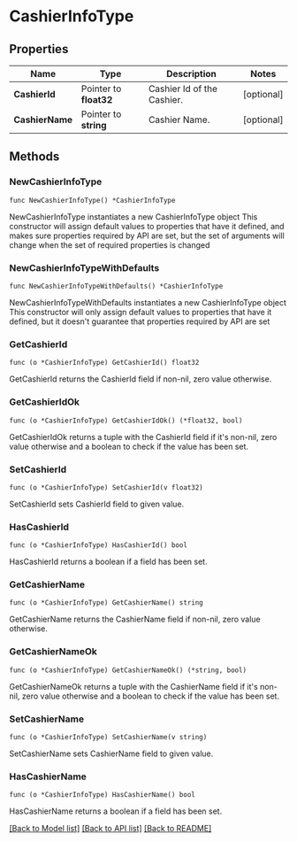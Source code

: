 # CashierInfoType

## Properties

Name | Type | Description | Notes
------------ | ------------- | ------------- | -------------
**CashierId** | Pointer to **float32** | Cashier Id of the Cashier. | [optional] 
**CashierName** | Pointer to **string** | Cashier Name. | [optional] 

## Methods

### NewCashierInfoType

`func NewCashierInfoType() *CashierInfoType`

NewCashierInfoType instantiates a new CashierInfoType object
This constructor will assign default values to properties that have it defined,
and makes sure properties required by API are set, but the set of arguments
will change when the set of required properties is changed

### NewCashierInfoTypeWithDefaults

`func NewCashierInfoTypeWithDefaults() *CashierInfoType`

NewCashierInfoTypeWithDefaults instantiates a new CashierInfoType object
This constructor will only assign default values to properties that have it defined,
but it doesn't guarantee that properties required by API are set

### GetCashierId

`func (o *CashierInfoType) GetCashierId() float32`

GetCashierId returns the CashierId field if non-nil, zero value otherwise.

### GetCashierIdOk

`func (o *CashierInfoType) GetCashierIdOk() (*float32, bool)`

GetCashierIdOk returns a tuple with the CashierId field if it's non-nil, zero value otherwise
and a boolean to check if the value has been set.

### SetCashierId

`func (o *CashierInfoType) SetCashierId(v float32)`

SetCashierId sets CashierId field to given value.

### HasCashierId

`func (o *CashierInfoType) HasCashierId() bool`

HasCashierId returns a boolean if a field has been set.

### GetCashierName

`func (o *CashierInfoType) GetCashierName() string`

GetCashierName returns the CashierName field if non-nil, zero value otherwise.

### GetCashierNameOk

`func (o *CashierInfoType) GetCashierNameOk() (*string, bool)`

GetCashierNameOk returns a tuple with the CashierName field if it's non-nil, zero value otherwise
and a boolean to check if the value has been set.

### SetCashierName

`func (o *CashierInfoType) SetCashierName(v string)`

SetCashierName sets CashierName field to given value.

### HasCashierName

`func (o *CashierInfoType) HasCashierName() bool`

HasCashierName returns a boolean if a field has been set.


[[Back to Model list]](../README.md#documentation-for-models) [[Back to API list]](../README.md#documentation-for-api-endpoints) [[Back to README]](../README.md)


